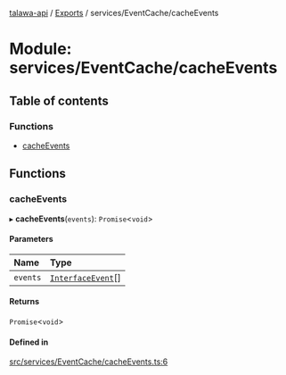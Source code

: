 [talawa-api](../README.md) / [Exports](../modules.md) / services/EventCache/cacheEvents

# Module: services/EventCache/cacheEvents

## Table of contents

### Functions

- [cacheEvents](services_EventCache_cacheEvents.md#cacheevents)

## Functions

### cacheEvents

▸ **cacheEvents**(`events`): `Promise`\<`void`\>

#### Parameters

| Name | Type |
| :------ | :------ |
| `events` | [`InterfaceEvent`](../interfaces/models_Event.InterfaceEvent.md)[] |

#### Returns

`Promise`\<`void`\>

#### Defined in

[src/services/EventCache/cacheEvents.ts:6](https://github.com/PalisadoesFoundation/talawa-api/blob/7fc03c3/src/services/EventCache/cacheEvents.ts#L6)

